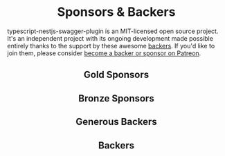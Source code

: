 <h1 align="center">Sponsors &amp; Backers</h1>

typescript-nestjs-swagger-plugin is an MIT-licensed open source project.
It's an independent project with its ongoing development made possible entirely thanks to the support by these awesome [backers](https://github.com/Val-istar-Guo/typescript-nestjs-swagger-plugin/blob/master/backer.md).
If you'd like to join them, please consider [become a backer or sponsor on Patreon](https://www.patreon.com/val_istar_guo).

<h2 align="center">Gold Sponsors</h2>
<!-- gold-sponsors --><!-- gold-sponsors -->


<h2 align="center">Bronze Sponsors</h2>

<!-- bronze-sponsors --><!-- bronze-sponsors -->


<h2 align="center">Generous Backers</h2>

<!-- generous-backers --><!-- generous-backers -->


<h2 align="center">Backers</h2>

<!-- backers --><!-- backers -->
